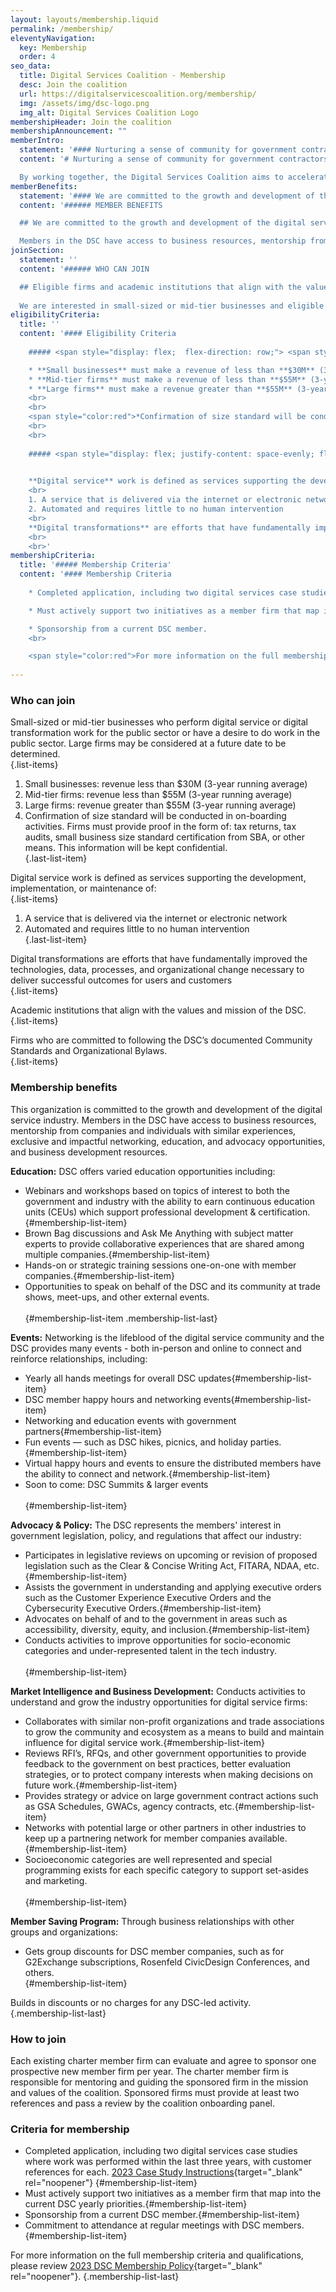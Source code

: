 ```yaml
---
layout: layouts/membership.liquid
permalink: /membership/
eleventyNavigation:
  key: Membership
  order: 4
seo_data:
  title: Digital Services Coalition - Membership
  desc: Join the coalition
  url: https://digitalservicescoalition.org/membership/
  img: /assets/img/dsc-logo.png
  img_alt: Digital Services Coalition Logo
membershipHeader: Join the coalition
membershipAnnouncement: ""
memberIntro:
  statement: '#### Nurturing a sense of community for government contractors.'
  content: '# Nurturing a sense of community for government contractors.

  By working together, the Digital Services Coalition aims to accelerate the government’s ability to implement services that focus on good usability, reliable technology, and accessibility for all—while also benefiting the individuals and firms that are part of the community.'
memberBenefits:
  statement: '#### We are committed to the growth and development of the digital service industry.'
  content: '###### MEMBER BENEFITS

  ## We are committed to the growth and development of the digital service industry.

  Members in the DSC have access to business resources, mentorship from companies and individuals with similar experiences, exclusive and impactful networking, education, and advocacy opportunities, and business development resources.'
joinSection:
  statement: ''
  content: '###### WHO CAN JOIN

  ## Eligible firms and academic institutions that align with the values and missions of the DSC are encouraged to apply.
  
  We are interested in small-sized or mid-tier businesses and eligible academic institutions who perform digital service or digital transformation work for the public sector or have a desire to do work in the public sector. We also look for firms who are committed to following the DSC’s documented Community and Organizational Bylaws.'
eligibilityCriteria:
  title: ''
  content: '#### Eligibility Criteria
    
    ##### <span style="display: flex;  flex-direction: row;"> <span style="padding-right: 0.6rem; font-size: 2.5rem; vertical-align: middle;">**1** </span> <span style="vertical-align: middle; padding-top: 1rem;">**Business Size to Revenue**</span> </span>

    * **Small businesses** must make a revenue of less than **$30M** (3-year running average)
    * **Mid-tier firms** must make a revenue of less than **$55M** (3-year running average)
    * **Large firms** must make a revenue greater than **$55M** (3-year running average) 
    <br>
    <br>
    <span style="color:red">*Confirmation of size standard will be conducted in on-boarding activities. Firms must provide proof in the form of: tax returns, tax audits, small business size standard certification from SBA, or other means. This information will be kept confidential.*</span> 
    <br>
    <br>
    
    ##### <span style="display: flex; justify-content: space-evenly; flex-direction: row;"> <span style="font-size: 2.5rem; vertical-align: middle;">**2**</span> <span style="vertical-align: middle; padding-top: 1rem;">**Digital Service or Transformation Work**</span> </span>
    

    **Digital service** work is defined as services supporting the development, implementation, or maintenance of: 
    <br>
    1. A service that is delivered via the internet or electronic network
    2. Automated and requires little to no human intervention 
    <br>
    **Digital transformations** are efforts that have fundamentally improved the technologies, data, processes, and organizational change necessary to deliver successful outcomes for users and customers 
    <br>
    <br>'
membershipCriteria:
  title: '##### Membership Criteria'
  content: '#### Membership Criteria
    
    * Completed application, including two digital services case studies where work was performed within the last three years, with customer references for each. 2023 Case Study Instructions

    * Must actively support two initiatives as a member firm that map into the current DSC yearly priorities.

    * Sponsorship from a current DSC member.
    <br>

    <span style="color:red">For more information on the full membership criteria and qualifications, please review our <a href="https://drive.google.com/file/d/1aJT8z0y_PjXS8alm30Llldh8Y6smmx6L/view" style="color: #F25267;">2024 DSC Member Policies.</a></span>'
  
---
```

### Who can join

Small-sized or mid-tier businesses who perform digital service or digital transformation work for the public sector or have a desire to do work in the public sector. Large firms may be considered at a future date to be determined.</br> {.list-items}

1. Small businesses: revenue less than $30M (3-year running average)
2. Mid-tier firms: revenue less than $55M (3-year running average)
3. Large firms: revenue greater than $55M (3-year running average)
4. Confirmation of size standard will be conducted in on-boarding activities. Firms must provide proof in the form of: tax returns, tax audits, small business size standard certification from SBA, or other means. This information will be kept confidential.</br>{.last-list-item}

Digital service work is defined as services supporting the development, implementation, or maintenance of:</br>{.list-items}

1. A service that is delivered via the internet or electronic network
2. Automated and requires little to no human intervention</br>{.last-list-item}

Digital transformations are efforts that have fundamentally improved the technologies, data, processes, and organizational change necessary to deliver successful outcomes for users and customers</br> {.list-items}

Academic institutions that align with the values and mission of the DSC.</br>{.list-items}

Firms who are committed to following the DSC’s documented Community Standards and Organizational Bylaws.</br>{.list-items}

### Membership benefits

This organization is committed to the growth and development of the digital service industry. Members in the DSC have access to business resources, mentorship from companies and individuals with similar experiences, exclusive and impactful networking, education, and advocacy opportunities, and business development resources.</br>

**Education:**
DSC offers varied education opportunities including:

* Webinars and workshops based on topics of interest to both the government and industry with the ability to earn continuous education units (CEUs) which support professional development & certification.{#membership-list-item}
* Brown Bag discussions and Ask Me Anything with subject matter experts to provide collaborative experiences that are shared among multiple companies.{#membership-list-item}
* Hands-on or strategic training sessions one-on-one with member companies.{#membership-list-item}
* Opportunities to speak on behalf of the DSC and its community at trade shows, meet-ups, and other external events.</br></br>{#membership-list-item .membership-list-last}

**Events:**
Networking is the lifeblood of the digital service community and the DSC provides many events - both in-person and online to connect and reinforce relationships, including:

* Yearly all hands meetings for overall DSC updates{#membership-list-item}
* DSC member happy hours and networking events{#membership-list-item}
* Networking and education events with government partners{#membership-list-item}
* Fun events — such as DSC hikes, picnics, and holiday parties.{#membership-list-item}
* Virtual happy hours and events to ensure the distributed members have the ability to connect and network.{#membership-list-item}
* Soon to come: DSC Summits & larger events</br></br>{#membership-list-item}

**Advocacy & Policy:**
The DSC represents the members' interest in government legislation, policy, and regulations that affect our industry:

* Participates in legislative reviews on upcoming or revision of proposed legislation such as the Clear & Concise Writing Act, FITARA, NDAA, etc.{#membership-list-item}
* Assists the government in understanding and applying executive orders such as the Customer Experience Executive Orders and the Cybersecurity Executive Orders.{#membership-list-item}
* Advocates on behalf of and to the government in areas such as accessibility, diversity, equity, and inclusion.{#membership-list-item}
* Conducts activities to improve opportunities for socio-economic categories and under-represented talent in the tech industry.</br></br>{#membership-list-item}

**Market Intelligence and Business Development:**
Conducts activities to understand and grow the industry opportunities for digital service firms:

* Collaborates with similar non-profit organizations and trade associations to grow the community and ecosystem as a means to build and maintain influence for digital service work.{#membership-list-item}
* Reviews RFI’s, RFQs, and other government opportunities to provide feedback to the government on best practices, better evaluation strategies, or to protect company interests when making decisions on future work.{#membership-list-item}
* Provides strategy or advice on large government contract actions such as GSA Schedules, GWACs, agency contracts, etc.{#membership-list-item}
* Networks with potential large or other partners in other industries to keep up a partnering network for member companies available.{#membership-list-item}
* Socioeconomic categories are well represented and special programming exists for each specific category to support set-asides and marketing.</br></br>{#membership-list-item}

**Member Saving Program:**
Through business relationships with other groups and organizations:

* Gets group discounts for DSC member companies, such as for G2Exchange subscriptions, Rosenfeld CivicDesign Conferences, and others.</br>{#membership-list-item}

Builds in discounts or no charges for any DSC-led activity.</br>{.membership-list-last}

### How to join

Each existing charter member firm can evaluate and agree to sponsor one prospective new member firm per year. The charter member firm is responsible for mentoring and guiding the sponsored firm in the mission and values of the coalition. Sponsored firms must provide at least two references and pass a review by the coalition onboarding panel.</br>

### Criteria for membership

* Completed application, including two digital services case studies where work was performed within the last three years, with customer references for each. [2023 Case Study Instructions](/assets/pdf/Appendix-A-Case-Study-Instructions-2023.pdf){target="_blank" rel="noopener"} {#membership-list-item}
* Must actively support two initiatives as a member firm that map into the current DSC yearly priorities.{#membership-list-item}
* Sponsorship from a current DSC member.{#membership-list-item}
* Commitment to attendance at regular meetings with DSC members.{#membership-list-item}

For more information on the full membership criteria and qualifications, please review [2023 DSC Membership Policy](/assets/pdf/Membership-Policy-2023.pdf){target="_blank" rel="noopener"}. {.membership-list-last}